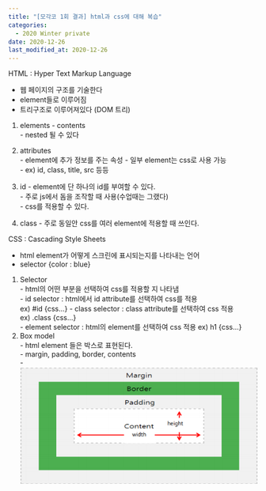 ```yaml
---
title: "[모각코 1회 결과] html과 css에 대해 복습"
categories:
  - 2020 Winter private
date: 2020-12-26
last_modified_at: 2020-12-26
---
```

HTML : Hyper Text Markup Language  
  - 웹 페이지의 구조를 기술한다  
  - element들로 이루어짐  
  - 트리구조로 이루어져있다 (DOM 트리)  

  1. elements
    - <tagname> contents </tagname>  
    - nested 될 수 있다  

  2. attributes  
    - element에 추가 정보를 주는 속성
    - 일부 element는 css로 사용 가능  
    - ex) id, class, title, src 등등

  3. id
    - element에 단 하나의 id를 부여할 수 있다.  
    - 주로 js에서 돔을 조작할 때 사용(수업때는 그랬다)  
    - css를 적용할 수 있다.  
  4. class
    - 주로 동일안 css를 여러 element에 적용할 때 쓰인다.  


CSS : Cascading Style Sheets  
  - html element가 어떻게 스크린에 표시되는지를 나타내는 언어  
  - selector {color : blue}

  1. Selector  
    - html의 어떤 부분을 선택하여 css를 적용할 지 나타냄  
    - id selector : html에서 id attribute를 선택하여 css를 적용  
    ex) #id {css...}
    - class selector : class attribute를 선택하여 css 적용  
    ex) .class {css...}  
    - element selector : html의 element를 선택하여 css 적용
    ex) h1 {css...}  
  2. Box model  
    - html element 들은 박스로 표현된다.  
    - margin, padding, border, contents  
    - ![/images/boxmodel.png](/images/boxmodel.png)  
